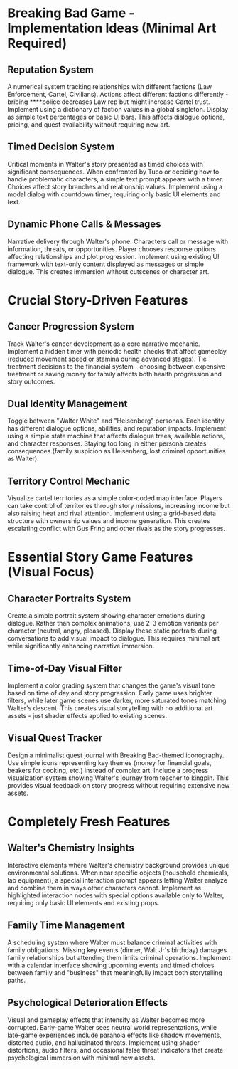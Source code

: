 # Breaking Bad Game - Implementation Ideas (Minimal Art Required)

## Reputation System

A numerical system tracking relationships with different factions (Law Enforcement, Cartel, Civilians). Actions affect different factions differently - bribing ****police decreases Law rep but might increase Cartel trust. Implement using a dictionary of faction values in a global singleton. Display as simple text percentages or basic UI bars. This affects dialogue options, pricing, and quest availability without requiring new art.

## Timed Decision System

Critical moments in Walter's story presented as timed choices with significant consequences. When confronted by Tuco or deciding how to handle problematic characters, a simple text prompt appears with a timer. Choices affect story branches and relationship values. Implement using a modal dialog with countdown timer, requiring only basic UI elements and text.

## Dynamic Phone Calls & Messages

Narrative delivery through Walter's phone. Characters call or message with information, threats, or opportunities. Player chooses response options affecting relationships and plot progression. Implement using existing UI framework with text-only content displayed as messages or simple dialogue. This creates immersion without cutscenes or character art.

# Crucial Story-Driven Features

## Cancer Progression System

Track Walter's cancer development as a core narrative mechanic. Implement a hidden timer with periodic health checks that affect gameplay (reduced movement speed or stamina during advanced stages). Tie treatment decisions to the financial system - choosing between expensive treatment or saving money for family affects both health progression and story outcomes.

## Dual Identity Management

Toggle between "Walter White" and "Heisenberg" personas. Each identity has different dialogue options, abilities, and reputation impacts. Implement using a simple state machine that affects dialogue trees, available actions, and character responses. Staying too long in either persona creates consequences (family suspicion as Heisenberg, lost criminal opportunities as Walter).

## Territory Control Mechanic

Visualize cartel territories as a simple color-coded map interface. Players can take control of territories through story missions, increasing income but also raising heat and rival attention. Implement using a grid-based data structure with ownership values and income generation. This creates escalating conflict with Gus Fring and other rivals as the story progresses.

# Essential Story Game Features (Visual Focus)

## Character Portraits System
Create a simple portrait system showing character emotions during dialogue. Rather than complex animations, use 2-3 emotion variants per character (neutral, angry, pleased). Display these static portraits during conversations to add visual impact to dialogue. This requires minimal art while significantly enhancing narrative immersion.

## Time-of-Day Visual Filter
Implement a color grading system that changes the game's visual tone based on time of day and story progression. Early game uses brighter filters, while later game scenes use darker, more saturated tones matching Walter's descent. This creates visual storytelling with no additional art assets - just shader effects applied to existing scenes.

## Visual Quest Tracker
Design a minimalist quest journal with Breaking Bad-themed iconography. Use simple icons representing key themes (money for financial goals, beakers for cooking, etc.) instead of complex art. Include a progress visualization system showing Walter's journey from teacher to kingpin. This provides visual feedback on story progress without requiring extensive new assets.

# Completely Fresh Features

## Walter's Chemistry Insights
Interactive elements where Walter's chemistry background provides unique environmental solutions. When near specific objects (household chemicals, lab equipment), a special interaction prompt appears letting Walter analyze and combine them in ways other characters cannot. Implement as highlighted interaction nodes with special options available only to Walter, requiring only basic UI elements and existing props.

## Family Time Management
A scheduling system where Walter must balance criminal activities with family obligations. Missing key events (dinner, Walt Jr's birthday) damages family relationships but attending them limits criminal operations. Implement with a calendar interface showing upcoming events and timed choices between family and "business" that meaningfully impact both storytelling paths.

## Psychological Deterioration Effects
Visual and gameplay effects that intensify as Walter becomes more corrupted. Early-game Walter sees neutral world representations, while late-game experiences include paranoia effects like shadow movements, distorted audio, and hallucinated threats. Implement using shader distortions, audio filters, and occasional false threat indicators that create psychological immersion with minimal new assets.
